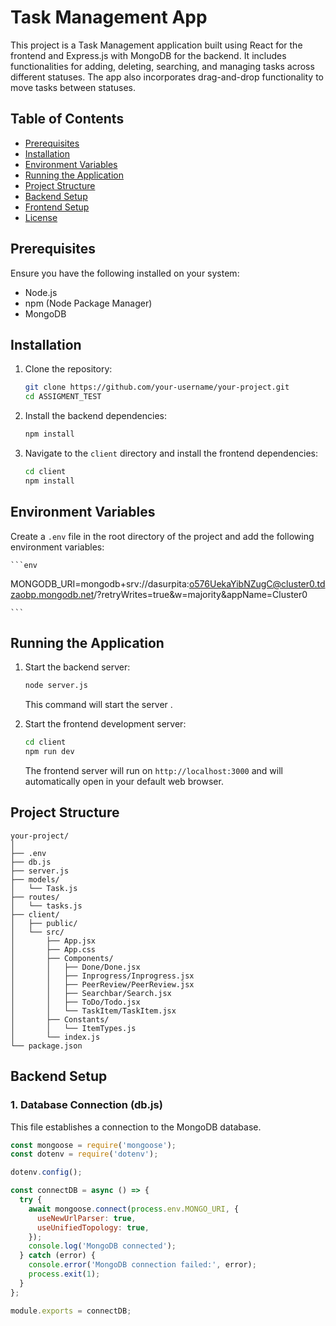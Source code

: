 # Task Management App

This project is a Task Management application built using React for the frontend and Express.js with MongoDB for the backend. It includes functionalities for adding, deleting, searching, and managing tasks across different statuses. The app also incorporates drag-and-drop functionality to move tasks between statuses.

## Table of Contents

- [Prerequisites](#prerequisites)
- [Installation](#installation)
- [Environment Variables](#environment-variables)
- [Running the Application](#running-the-application)
- [Project Structure](#project-structure)
- [Backend Setup](#backend-setup)
- [Frontend Setup](#frontend-setup)
- [License](#license)

## Prerequisites

Ensure you have the following installed on your system:

- Node.js
- npm (Node Package Manager)
- MongoDB

## Installation

1. Clone the repository:

    ```bash
    git clone https://github.com/your-username/your-project.git
    cd ASSIGMENT_TEST
    ```

2. Install the backend dependencies:

    ```bash
    npm install
    ```

3. Navigate to the `client` directory and install the frontend dependencies:

    ```bash
    cd client
    npm install
    ```

## Environment Variables

Create a `.env` file in the root directory of the project and add the following environment variables:

    ```env
   MONGODB_URI=mongodb+srv://dasurpita:o576UekaYibNZugC@cluster0.tdzaobp.mongodb.net/?retryWrites=true&w=majority&appName=Cluster0

    ```


## Running the Application

1. Start the backend server:

    ```bash
    node server.js
    ```

    This command will start the server .

2. Start the frontend development server:

    ```bash
    cd client
    npm run dev
    ```

    The frontend server will run on `http://localhost:3000` and will automatically open in your default web browser.

## Project Structure

    your-project/
    │
    ├── .env
    ├── db.js
    ├── server.js
    ├── models/
    │   └── Task.js
    ├── routes/
    │   └── tasks.js
    ├── client/
    │   ├── public/
    │   └── src/
    │       ├── App.jsx
    │       ├── App.css
    │       ├── Components/
    │       │   ├── Done/Done.jsx
    │       │   ├── Inprogress/Inprogress.jsx
    │       │   ├── PeerReview/PeerReview.jsx
    │       │   ├── Searchbar/Search.jsx
    │       │   ├── ToDo/Todo.jsx
    │       │   └── TaskItem/TaskItem.jsx
    │       ├── Constants/
    │       │   └── ItemTypes.js
    │       └── index.js
    └── package.json

## Backend Setup

### 1. Database Connection (db.js)

This file establishes a connection to the MongoDB database.

```js
const mongoose = require('mongoose');
const dotenv = require('dotenv');

dotenv.config();

const connectDB = async () => {
  try {
    await mongoose.connect(process.env.MONGO_URI, {
      useNewUrlParser: true,
      useUnifiedTopology: true,
    });
    console.log('MongoDB connected');
  } catch (error) {
    console.error('MongoDB connection failed:', error);
    process.exit(1);
  }
};

module.exports = connectDB;
